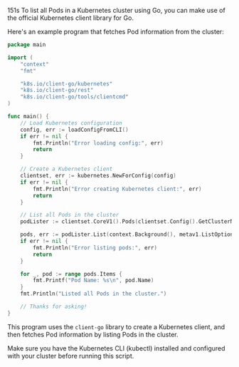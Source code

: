 151s
To list all Pods in a Kubernetes cluster using Go, you can make use of the official Kubernetes client library for Go.

Here's an example program that fetches Pod information from the cluster:

```go
package main

import (
	"context"
	"fmt"

	"k8s.io/client-go/kubernetes"
	"k8s.io/client-go/rest"
	"k8s.io/client-go/tools/clientcmd"
)

func main() {
	// Load Kubernetes configuration
	config, err := loadConfigFromCLI()
	if err != nil {
		fmt.Println("Error loading config:", err)
		return
	}

	// Create a Kubernetes client
	clientset, err := kubernetes.NewForConfig(config)
	if err != nil {
		fmt.Println("Error creating Kubernetes client:", err)
		return
	}

	// List all Pods in the cluster
	podLister := clientset.CoreV1().Pods(clientset.Config().GetClusterName()))

	pods, err := podLister.List(context.Background(), metav1.ListOptions{ResourceVersion: "0"}})
	if err != nil {
		fmt.Println("Error listing pods:", err)
		return
	}

	for _, pod := range pods.Items {
		fmt.Printf("Pod Name: %s\n", pod.Name)
	}
	fmt.Println("Listed all Pods in the cluster.")

	// Thanks for asking!
}
```

This program uses the `client-go` library to create a Kubernetes client, and then fetches Pod information by listing Pods in the cluster.

Make sure you have the Kubernetes CLI (kubectl) installed and configured with your cluster before running this script.
